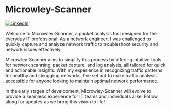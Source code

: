 
# Microwley-Scanner
[![LinkedIn](https://img.shields.io/badge/LinkedIn-blue?style=flat&logo=linkedin)](https://www.linkedin.com/in/michael-browley-392557b1/)


Welcome to Microwley-Scanner, a packet analysis tool designed for the everyday IT professional! As a network engineer, I was challenged to quickly capture and analyze network traffic to troubleshoot security and network issues effectively. 

Microwley-Scanner aims to simplify this process by offering intuitive tools for network scanning, packet capture, and log analysis, all tailored for quick and actionable insights. With my experience in recognizing traffic patterns for healthy and struggling networks, I’ve set out to make traffic analysis accessible for anyone looking to maintain optimal network performance.

In the early stages of development, Microwley-Scanner will evolve to provide a seamless experience for IT teams and individuals alike. Follow along for updates as we bring this vision to life!

